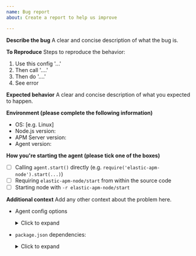 ```yaml
---
name: Bug report
about: Create a report to help us improve

---
```


**Describe the bug**
A clear and concise description of what the bug is.

**To Reproduce**
Steps to reproduce the behavior:
1. Use this config '...'
2. Then call '....'
3. Then do '....'
4. See error

**Expected behavior**
A clear and concise description of what you expected to happen.

**Environment (please complete the following information)**
- OS: [e.g. Linux]
- Node.js version:
- APM Server version:
- Agent version:

**How you're starting the agent (please tick one of the boxes)**
- [ ] Calling `agent.start()` directly (e.g. `require('elastic-apm-node').start(...)`)
- [ ] Requiring `elastic-apm-node/start` from within the source code
- [ ] Starting node with `-r elastic-apm-node/start`

**Additional context**
Add any other context about the problem here.

- Agent config options <!-- be careful not to post sensitive information -->
  <details>
    <summary>Click to expand</summary>

    ```
    replace this line with your agent config options
    ```
  </details>
- `package.json` dependencies:
  <details>
    <summary>Click to expand</summary>

    ```
    replace this line with your dependencies section from package.json
    ```
  </details>

